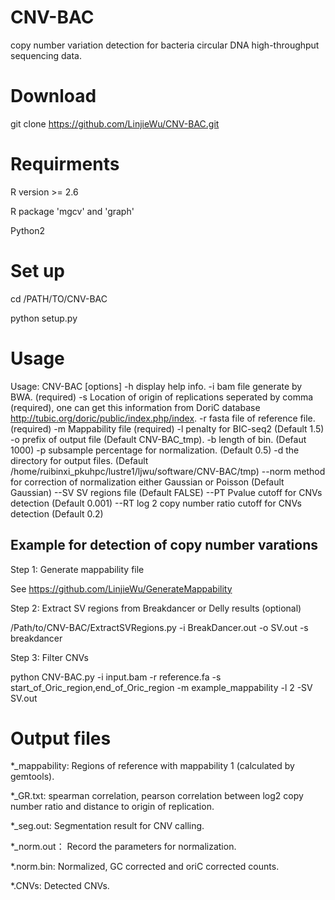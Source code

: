 # CNV-BAC
copy number variation detection for bacteria circular DNA high-throughput sequencing data.

# Download
git clone https://github.com/LinjieWu/CNV-BAC.git

# Requirments
R version >= 2.6

R package 'mgcv' and 'graph'

Python2

# Set up
cd /PATH/TO/CNV-BAC

python setup.py


# Usage
Usage: CNV-BAC [options]
      -h  display help info.
      -i  bam file generate by BWA. (required)
      -s  Location of origin of replications seperated by comma (required), one can get this information from DoriC database http://tubic.org/doric/public/index.php/index.
      -r  fasta file of reference file. (required)
      -m  Mappability file (required)
      -l  penalty for BIC-seq2 (Default 1.5)
      -o  prefix of output file (Default CNV-BAC_tmp).
      -b  length of bin. (Defaut 1000)
      -p  subsample percentage for normalization. (Default 0.5)
      -d  the directory for output files. (Default /home/ruibinxi_pkuhpc/lustre1/ljwu/software/CNV-BAC/tmp)
      --norm method for correction of normalization either Gaussian or Poisson (Default Gaussian)
      --SV SV regions file (Default FALSE)
      --PT Pvalue cutoff for CNVs detection (Default 0.001)
      --RT log 2 copy number ratio cutoff for CNVs detection (Default 0.2)

## Example for detection of copy number varations
Step 1: Generate mappability file

See https://github.com/LinjieWu/GenerateMappability

Step 2: Extract SV regions from Breakdancer or Delly results (optional)

/Path/to/CNV-BAC/ExtractSVRegions.py -i BreakDancer.out -o SV.out -s breakdancer

Step 3: Filter CNVs

python CNV-BAC.py -i input.bam -r reference.fa -s start_of_Oric_region,end_of_Oric_region -m example_mappability -l 2 -SV SV.out

# Output files
*_mappability: Regions of reference with mappability 1 (calculated by gemtools).

*_GR.txt: spearman correlation, pearson correlation between log2 copy number ratio and distance to origin of replication.

*_seg.out: Segmentation result for CNV calling.

*_norm.out： Record the parameters for normalization.

*.norm.bin: Normalized, GC corrected and oriC corrected counts.

*.CNVs: Detected CNVs.
